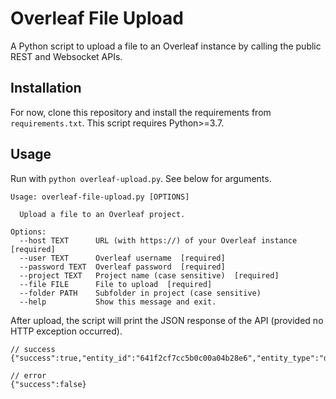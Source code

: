 # Overleaf File Upload
A Python script to upload a file to an Overleaf instance by calling the public REST and Websocket APIs.

## Installation
For now, clone this repository and install the requirements from `requirements.txt`. This script requires Python>=3.7.

## Usage
Run with `python overleaf-upload.py`. See below for arguments.

```
Usage: overleaf-file-upload.py [OPTIONS]

  Upload a file to an Overleaf project.

Options:
  --host TEXT      URL (with https://) of your Overleaf instance  [required]
  --user TEXT      Overleaf username  [required]
  --password TEXT  Overleaf password  [required]
  --project TEXT   Project name (case sensitive)  [required]
  --file FILE      File to upload  [required]
  --folder PATH    Subfolder in project (case sensitive)
  --help           Show this message and exit.
```

After upload, the script will print the JSON response of the API (provided no HTTP exception occurred).

```jsonc
// success
{"success":true,"entity_id":"641f2cf7cc5b0c00a04b28e6","entity_type":"doc"}

// error
{"success":false}
```